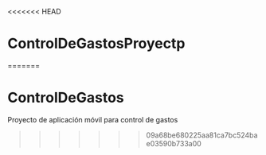 <<<<<<< HEAD
# ControlDeGastosProyectp
=======
# ControlDeGastos
Proyecto de aplicación móvil para control de gastos
>>>>>>> 09a68be680225aa81ca7bc524bae03590b733a00
